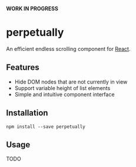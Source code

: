 **WORK IN PROGRESS**

perpetually
===========

An efficient endless scrolling component for [React](https://facebook.github.io/react/).

Features
--------

* Hide DOM nodes that are not currently in view
* Support variable height of list elements
* Simple and intuitive component interface

Installation
------------

`npm install --save perpetually`

Usage
-----

TODO
